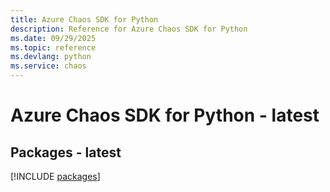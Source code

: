```yaml
---
title: Azure Chaos SDK for Python
description: Reference for Azure Chaos SDK for Python
ms.date: 09/29/2025
ms.topic: reference
ms.devlang: python
ms.service: chaos
---
```

# Azure Chaos SDK for Python - latest
## Packages - latest
[!INCLUDE [packages](chaos-index.md)]